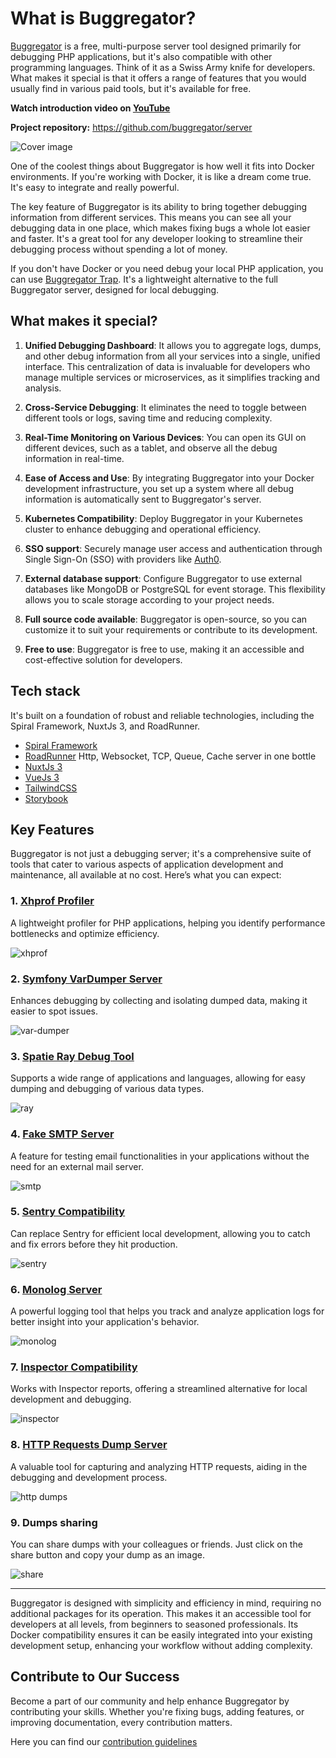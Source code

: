 # What is Buggregator?

[Buggregator](https://github.com/buggregator/server) is a free, multi-purpose server tool designed primarily for
debugging PHP applications, but it's also compatible with other programming languages. Think of it as a Swiss Army knife
for developers. What makes it special is that it offers a range of features that you would usually find in various paid
tools, but it's available for free.

**Watch introduction video on [YouTube](https://www.youtube.com/watch?v=yKWbuw8xN_c)**

**Project repository:** https://github.com/buggregator/server

![Cover image](https://github.com/buggregator/server/assets/773481/47491a3c-57a3-4b40-b82e-37976afdf708)

One of the coolest things about Buggregator is how well it fits into Docker environments. If you're working with Docker,
it is like a dream come true. It's easy to integrate and really powerful.

The key feature of Buggregator is its ability to bring together debugging information from different services. This
means you can see all your debugging data in one place, which makes fixing bugs a whole lot easier and faster. It's a
great tool for any developer looking to streamline their debugging process without spending a lot of money.

If you don't have Docker or you need debug your local PHP application, you can
use [Buggregator Trap](./trap/what-is-trap.md). It's a lightweight alternative to the full Buggregator server, designed
for local debugging.

## What makes it special?

1. **Unified Debugging Dashboard**: It allows you to aggregate logs, dumps, and other debug information from
   all your services into a single, unified interface. This centralization of data is invaluable for developers who
   manage multiple services or microservices, as it simplifies tracking and analysis.

2. **Cross-Service Debugging**: It eliminates the need to toggle between different tools or logs, saving time and
   reducing complexity.

3. **Real-Time Monitoring on Various Devices**: You can open its GUI on different devices, such as a tablet, and observe
   all the debug information in real-time.

4. **Ease of Access and Use**: By integrating Buggregator into your Docker development infrastructure, you set up a
   system where all debug information is automatically sent to Buggregator's server.

5. **Kubernetes Compatibility**: Deploy Buggregator in your Kubernetes cluster to enhance debugging and operational
   efficiency.

6. **SSO support**: Securely manage user access and authentication through Single Sign-On (SSO) with providers like
   [Auth0](https://auth0.com/).

7. **External database support**: Configure Buggregator to use external databases like MongoDB or PostgreSQL for event
   storage. This flexibility allows you to scale storage according to your project needs.

8. **Full source code available**: Buggregator is open-source, so you can customize it to suit your requirements or
   contribute to its development.

9. **Free to use**: Buggregator is free to use, making it an accessible and cost-effective solution for developers.

## Tech stack

It's built on a foundation of robust and reliable technologies, including the Spiral Framework, NuxtJs 3, and
RoadRunner.

- [Spiral Framework](https://spiral.dev/)
- [RoadRunner](https://roadrunner.dev/) Http, Websocket, TCP, Queue, Cache server in one bottle
- [NuxtJs 3](https://nuxt.com/)
- [VueJs 3](https://v3.vuejs.org/)
- [TailwindCSS](https://tailwindcss.com/)
- [Storybook](https://storybook.js.org/)

## Key Features

Buggregator is not just a debugging server; it's a comprehensive suite of tools that cater to various aspects of
application development and maintenance, all available at no cost. Here’s what you can expect:

### 1. [Xhprof Profiler](/config/xhprof)

A lightweight profiler for PHP applications, helping you identify performance bottlenecks and optimize efficiency.

![xhprof](https://github.com/buggregator/server/assets/773481/d69e1158-599d-4546-96a9-40a42cb060f4)

### 2. [Symfony VarDumper Server](/config/var-dumper)

Enhances debugging by collecting and isolating dumped data, making it easier to spot issues.

![var-dumper](https://github.com/buggregator/server/assets/773481/b77fa867-0a8e-431a-9126-f69959dc18f4)

### 3. [Spatie Ray Debug Tool](/config/ray)

Supports a wide range of applications and languages, allowing for easy dumping and debugging of various data types.

![ray](https://github.com/buggregator/server/assets/773481/168b27f7-75b1-4837-b0a1-37146d5b8b52)

### 4. [Fake SMTP Server](/config/smtp)

A feature for testing email functionalities in your applications without the need for an external mail server.

![smtp](https://github.com/buggregator/server/assets/773481/8dd60ddf-c8d8-4a26-a8c0-b05052414a5f)

### 5. [Sentry Compatibility](/config/sentry)

Can replace Sentry for efficient local development, allowing you to catch and fix errors before they hit production.

![sentry](https://github.com/buggregator/server/assets/773481/e979fda5-54c8-42cc-8224-a1c5d828569a)

### 6. [Monolog Server](/config/monolog)

A powerful logging tool that helps you track and analyze application logs for better insight into your application's
behavior.

![monolog](https://github.com/buggregator/server/assets/773481/21919110-fd4d-490d-a78e-41242d329885)

### 7. [Inspector Compatibility](/config/inspector)

Works with Inspector reports, offering a streamlined alternative for local development and debugging.

![inspector](https://github.com/buggregator/server/assets/773481/ab002ecf-e1dc-4433-90d4-0e42ff8c0ab3)

### 8. [HTTP Requests Dump Server](/config/http-dumps)

A valuable tool for capturing and analyzing HTTP requests, aiding in the debugging and development process.

![http dumps](https://github.com/buggregator/server/assets/773481/fc823390-b490-4bbb-a787-44471eca9fb6)

### 9. Dumps sharing

You can share dumps with your colleagues or friends. Just click on the share button and copy your dump as an image.

![share](https://github.com/buggregator/server/assets/773481/a524ffcb-8208-4b89-96b8-9c9199142f51)

---

Buggregator is designed with simplicity and efficiency in mind, requiring no additional packages for its operation. This
makes it an accessible tool for developers at all levels, from beginners to seasoned professionals. Its Docker
compatibility ensures it can be easily integrated into your existing development setup, enhancing your workflow without
adding complexity.

## Contribute to Our Success

Become a part of our community and help enhance Buggregator by contributing your skills. Whether you're fixing bugs,
adding features, or improving documentation, every contribution matters.

Here you can find our [contribution guidelines](./contributing.md)